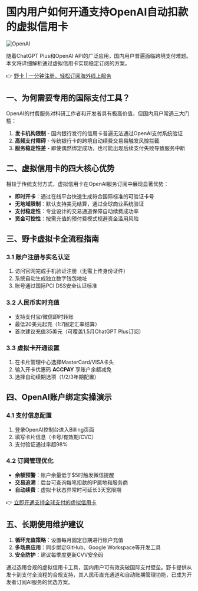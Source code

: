 # 国内用户如何开通支持OpenAI自动扣款的虚拟信用卡

![OpenAI](https://bbtdd.com/wp-content/uploads/img/830672221.webp)

随着ChatGPT Plus和OpenAI API的广泛应用，国内用户普遍面临跨境支付难题。本文将详细解析通过虚拟信用卡实现稳定订阅的方案。

👉 [野卡 | 一分钟注册，轻松订阅海外线上服务](https://bbtdd.com/yeka)

## 一、为何需要专用的国际支付工具？
OpenAI的付费服务对科研工作者和开发者具有极高价值，但国内用户常遇三大门槛：

1. **发卡机构限制** - 国内银行发行的信用卡普遍无法通过OpenAI支付系统验证
2. **高频支付障碍** - 传统银行卡的跨境自动续费交易易触发风控拦截
3. **服务稳定性差** - 即使偶然绑定成功，也可能出现后续支付失败导致服务中断

## 二、虚拟信用卡的四大核心优势
相较于传统支付方式，虚拟信用卡在OpenAI服务订阅中展现显著优势：

- **即时开卡**：通过在线平台快速生成符合国际标准的可验证卡号
- **无地域限制**：默认支持美元结算，通过全球商业系统验证
- **支付稳定性**：专业设计的交易通道保障自动续费成功率
- **资金可控性**：按需充值的预付费模式规避资金滥用风险

## 三、野卡虚拟卡全流程指南

### 3.1 账户注册与实名认证
1. 访问官网完成手机验证注册（无需上传身份证件）
2. 系统自动生成独立数字钱包地址
3. 账号通过国际PCI DSS安全认证标准

### 3.2 人民币实时充值
- 支持支付宝/微信即时转账
- 最低20美元起充（1:7固定汇率结算）
- 首次建议充值35美元（可覆盖1.5月ChatGPT Plus订阅）

### 3.3 虚拟卡开通设置
1. 在卡片管理中心选择MasterCard/VISA卡头
2. 输入开卡优惠码 **ACCPAY** 享账户余额减免
3. 选择自动续期选项（1/2/3年期配置）

## 四、OpenAI账户绑定实操演示

### 4.1 支付信息配置
1. 登录OpenAI控制台进入Billing页面
2. 填写卡片信息（卡号/有效期/CVC）
3. 支付验证通过率超98%

### 4.2 订阅管理优化
- **余额预警**：账户余量低于$5时触发微信提醒
- **交易追溯**：后台可查询每笔扣款的IP属地和服务商
- **自动续费**：虚拟卡状态异常时可延长3天宽限期

👉 [立即开通支持全球支付的虚拟信用卡](https://bbtdd.com/yeka)

## 五、长期使用维护建议
1. **循环充值策略**：设置每月固定日期进行账户充值
2. **多场景应用**：同步绑定GitHub、Google Workspace等开发工具
3. **安全防护**：建议每季度更新CVV安全码

通过选用合规的虚拟信用卡工具，国内用户可有效突破国际支付壁垒。野卡提供从发卡到支付全流程的合规支持，其人民币直充通道和自动账期管理功能，已成为开发者订阅AI服务的优选方案。